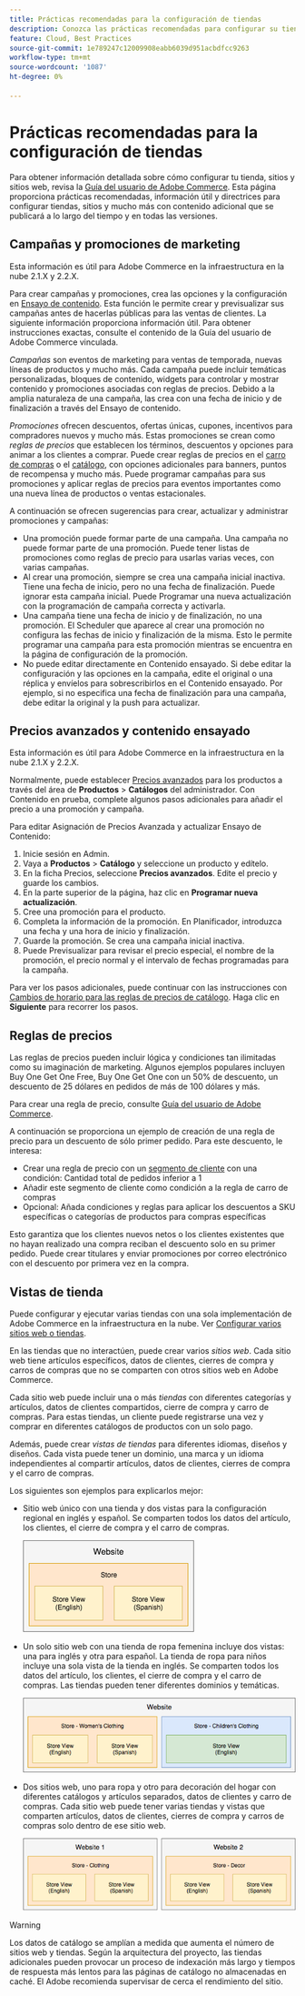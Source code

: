 ```yaml
---
title: Prácticas recomendadas para la configuración de tiendas
description: Conozca las prácticas recomendadas para configurar su tienda en Adobe Commerce en la infraestructura en la nube.
feature: Cloud, Best Practices
source-git-commit: 1e789247c12009908eabb6039d951acbdfcc9263
workflow-type: tm+mt
source-wordcount: '1087'
ht-degree: 0%

---
```


# Prácticas recomendadas para la configuración de tiendas

Para obtener información detallada sobre cómo configurar tu tienda, sitios y sitios web, revisa la [Guía del usuario de Adobe Commerce](https://experienceleague.adobe.com/docs/commerce-admin/user-guides/home.html?lang=es). Esta página proporciona prácticas recomendadas, información útil y directrices para configurar tiendas, sitios y mucho más con contenido adicional que se publicará a lo largo del tiempo y en todas las versiones.

## Campañas y promociones de marketing

Esta información es útil para Adobe Commerce en la infraestructura en la nube 2.1.X y 2.2.X.

Para crear campañas y promociones, crea las opciones y la configuración en [Ensayo de contenido](https://experienceleague.adobe.com/docs/commerce-admin/content-design/staging/content-staging.html?lang=es). Esta función le permite crear y previsualizar sus campañas antes de hacerlas públicas para las ventas de clientes. La siguiente información proporciona información útil. Para obtener instrucciones exactas, consulte el contenido de la Guía del usuario de Adobe Commerce vinculada.

_Campañas_ son eventos de marketing para ventas de temporada, nuevas líneas de productos y mucho más. Cada campaña puede incluir temáticas personalizadas, bloques de contenido, widgets para controlar y mostrar contenido y promociones asociadas con reglas de precios. Debido a la amplia naturaleza de una campaña, las crea con una fecha de inicio y de finalización a través del Ensayo de contenido.

_Promociones_ ofrecen descuentos, ofertas únicas, cupones, incentivos para compradores nuevos y mucho más. Estas promociones se crean como _reglas de precios_ que establecen los términos, descuentos y opciones para animar a los clientes a comprar. Puede crear reglas de precios en el [carro de compras](https://experienceleague.adobe.com/docs/commerce-admin/marketing/promotions/cart-rules/price-rules-cart.html?lang=es) o el [catálogo](https://experienceleague.adobe.com/docs/commerce-admin/marketing/promotions/catalog-rules/price-rules-catalog.html?lang=es), con opciones adicionales para banners, puntos de recompensa y mucho más. Puede programar campañas para sus promociones y aplicar reglas de precios para eventos importantes como una nueva línea de productos o ventas estacionales.

A continuación se ofrecen sugerencias para crear, actualizar y administrar promociones y campañas:

* Una promoción puede formar parte de una campaña. Una campaña no puede formar parte de una promoción. Puede tener listas de promociones como reglas de precio para usarlas varias veces, con varias campañas.
* Al crear una promoción, siempre se crea una campaña inicial inactiva. Tiene una fecha de inicio, pero no una fecha de finalización. Puede ignorar esta campaña inicial. Puede Programar una nueva actualización con la programación de campaña correcta y activarla.
* Una campaña tiene una fecha de inicio y de finalización, no una promoción. El Scheduler que aparece al crear una promoción no configura las fechas de inicio y finalización de la misma. Esto le permite programar una campaña para esta promoción mientras se encuentra en la página de configuración de la promoción.
* No puede editar directamente en Contenido ensayado. Si debe editar la configuración y las opciones en la campaña, edite el original o una réplica y envíelos para sobrescribirlos en el Contenido ensayado. Por ejemplo, si no especifica una fecha de finalización para una campaña, debe editar la original y la push para actualizar.

## Precios avanzados y contenido ensayado

Esta información es útil para Adobe Commerce en la infraestructura en la nube 2.1.X y 2.2.X.

Normalmente, puede establecer [Precios avanzados](https://experienceleague.adobe.com/docs/commerce-admin/catalog/products/pricing/pricing-advanced.html?lang=es) para los productos a través del área de **Productos** > **Catálogos** del administrador. Con Contenido en prueba, complete algunos pasos adicionales para añadir el precio a una promoción y campaña.

Para editar Asignación de Precios Avanzada y actualizar Ensayo de Contenido:

1. Inicie sesión en Admin.
1. Vaya a **Productos** > **Catálogo** y seleccione un producto y edítelo.
1. En la ficha Precios, seleccione **Precios avanzados**. Edite el precio y guarde los cambios.
1. En la parte superior de la página, haz clic en **Programar nueva actualización**.
1. Cree una promoción para el producto.
1. Completa la información de la promoción. En Planificador, introduzca una fecha y una hora de inicio y finalización.
1. Guarde la promoción. Se crea una campaña inicial inactiva.
1. Puede Previsualizar para revisar el precio especial, el nombre de la promoción, el precio normal y el intervalo de fechas programadas para la campaña.

Para ver los pasos adicionales, puede continuar con las instrucciones con [Cambios de horario para las reglas de precios de catálogo](https://experienceleague.adobe.com/docs/commerce-admin/marketing/promotions/catalog-rules/price-rule-catalog-scheduled-changes.html?lang=es). Haga clic en **Siguiente** para recorrer los pasos.

## Reglas de precios

Las reglas de precios pueden incluir lógica y condiciones tan ilimitadas como su imaginación de marketing. Algunos ejemplos populares incluyen Buy One Get One Free, Buy One Get One con un 50% de descuento, un descuento de 25 dólares en pedidos de más de 100 dólares y más.

Para crear una regla de precio, consulte [Guía del usuario de Adobe Commerce](https://experienceleague.adobe.com/docs/commerce-admin/marketing/promotions/catalog-rules/price-rules-catalog-create.html?lang=es).

A continuación se proporciona un ejemplo de creación de una regla de precio para un descuento de sólo primer pedido. Para este descuento, le interesa:

* Crear una regla de precio con un [segmento de cliente](https://experienceleague.adobe.com/es/docs/commerce-admin/customers/segments/customer-segment-price-rule) con una condición: Cantidad total de pedidos inferior a 1
* Añadir este segmento de cliente como condición a la regla de carro de compras
* Opcional: Añada condiciones y reglas para aplicar los descuentos a SKU específicas o categorías de productos para compras específicas

Esto garantiza que los clientes nuevos netos o los clientes existentes que no hayan realizado una compra reciban el descuento solo en su primer pedido. Puede crear titulares y enviar promociones por correo electrónico con el descuento por primera vez en la compra.

## Vistas de tienda

Puede configurar y ejecutar varias tiendas con una sola implementación de Adobe Commerce en la infraestructura en la nube. Ver [Configurar varios sitios web o tiendas](multiple-sites.md).

En las tiendas que no interactúen, puede crear varios _sitios web_. Cada sitio web tiene artículos específicos, datos de clientes, cierres de compra y carros de compras que no se comparten con otros sitios web en Adobe Commerce.

Cada sitio web puede incluir una o más _tiendas_ con diferentes categorías y artículos, datos de clientes compartidos, cierre de compra y carro de compras. Para estas tiendas, un cliente puede registrarse una vez y comprar en diferentes catálogos de productos con un solo pago.

Además, puede crear _vistas de tiendas_ para diferentes idiomas, diseños y diseños. Cada vista puede tener un dominio, una marca y un idioma independientes al compartir artículos, datos de clientes, cierres de compra y el carro de compras.

Los siguientes son ejemplos para explicarlos mejor:

* Sitio web único con una tienda y dos vistas para la configuración regional en inglés y español. Se comparten todos los datos del artículo, los clientes, el cierre de compra y el carro de compras.

  ![Ejemplo de tienda 1](../../assets/example-store1.png)

* Un solo sitio web con una tienda de ropa femenina incluye dos vistas: una para inglés y otra para español. La tienda de ropa para niños incluye una sola vista de la tienda en inglés. Se comparten todos los datos del artículo, los clientes, el cierre de compra y el carro de compras. Las tiendas pueden tener diferentes dominios y temáticas.

  ![Ejemplo de tienda 2](../../assets/example-store2.png)

* Dos sitios web, uno para ropa y otro para decoración del hogar con diferentes catálogos y artículos separados, datos de clientes y carro de compras. Cada sitio web puede tener varias tiendas y vistas que comparten artículos, datos de clientes, cierres de compra y carros de compras solo dentro de ese sitio web.

  ![Ejemplo de tienda 3](../../assets/example-store3.png)

>[!WARNING]
>
>Los datos de catálogo se amplían a medida que aumenta el número de sitios web y tiendas. Según la arquitectura del proyecto, las tiendas adicionales pueden provocar un proceso de indexación más largo y tiempos de respuesta más lentos para las páginas de catálogo no almacenadas en caché. El Adobe recomienda supervisar de cerca el rendimiento del sitio.
